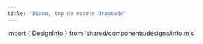 ```yaml
---
title: "Diana, top de escote drapeado"
---
```


import { DesignInfo } from 'shared/components/designs/info.mjs'

<DesignInfo design='diana' docs />


